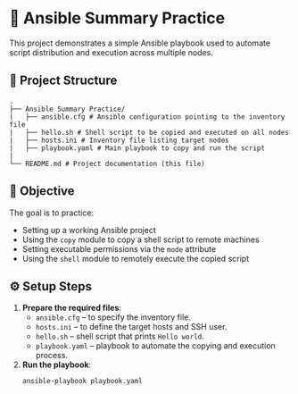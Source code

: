 # 🧪 Ansible Summary Practice

This project demonstrates a simple Ansible playbook used to automate script distribution and execution across multiple nodes.

## 📁 Project Structure
```
.
├── Ansible Summary Practice/
|   ├── ansible.cfg # Ansible configuration pointing to the inventory file
|   ├── hello.sh # Shell script to be copied and executed on all nodes
|   ├── hosts.ini # Inventory file listing target nodes
|   ├── playbook.yaml # Main playbook to copy and run the script
|
└── README.md # Project documentation (this file)
```

## 📌 Objective

The goal is to practice:

- Setting up a working Ansible project
- Using the `copy` module to copy a shell script to remote machines
- Setting executable permissions via the `mode` attribute
- Using the `shell` module to remotely execute the copied script

## ⚙️ Setup Steps
1. **Prepare the required files**:
   - `ansible.cfg` – to specify the inventory file.
   - `hosts.ini` – to define the target hosts and SSH user.
   - `hello.sh` – shell script that prints `Hello world`.
   - `playbook.yaml` – playbook to automate the copying and execution process.
2. **Run the playbook**:
   ```bash
   ansible-playbook playbook.yaml
